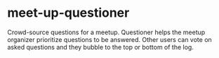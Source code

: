 # meet-up-questioner

Crowd-source questions for a meetup. Questioner helps the meetup organizer prioritize questions to be answered. Other users can vote on asked questions and they bubble to the top or bottom of the log.

